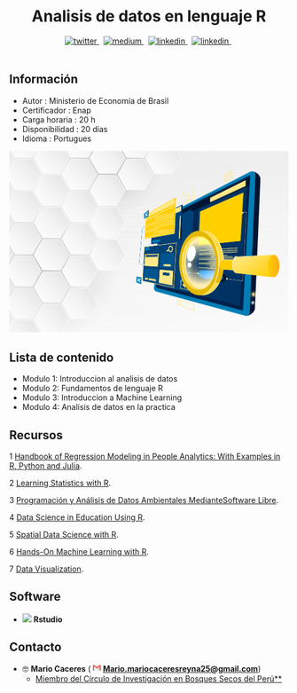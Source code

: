 <h1 align="center"><strong>Analisis de datos en lenguaje R</strong></h1>

<table align="center">
 <p align="center">
<a href="https://twitter.com/Mario251997" target="_blank">
<img src=https://img.shields.io/badge/twitter-%2300acee.svg?&style=for-the-badge&logo=twitter&logoColor=white alt=twitter style="margin-bottom: 5px;" />
</a> &nbsp;

<a href="https://www.facebook.com/mariocaceres25" target="_blank">
<img src=https://img.shields.io/badge/Facebook-1877F2?style=for-the-badge&logo=facebook&logoColor=white alt=medium style="margin-bottom: 5px;" />
</a> &nbsp;

<a href="https://www.linkedin.com/in/mariocaceres25/" target="_blank">
<img src=https://img.shields.io/badge/linkedin-%231E77B5.svg?&style=for-the-badge&logo=linkedin&logoColor=white alt=linkedin style="margin-bottom: 5px;" />
</a> &nbsp;

<a href="mailto:mariocaceresreyna25@gmail.com" target="_blank">
<img src=https://img.shields.io/badge/Gmail-D14836?style=for-the-badge&logo=gmail&logoColor=white   alt=linkedin style="margin-bottom: 5px;" />
</a> &nbsp;  
</table>



 ## **Información**
 - Autor : Ministerio de Economía de Brasil 
 - Certificador : Enap
 - Carga horaria : 20 h 
 - Disponibilidad : 20 días
 - Idioma : Portugues




![img](./img/Imagem.png)

## **Lista de contenido**
 - Modulo 1: Introduccion al analisis de datos  
 - Modulo 2: Fundamentos de lenguaje R 
 - Modulo 3: Introduccion a Machine Learning
 - Modulo 4: Analisis de datos en la practica 
  

## **Recursos**

<p>1
    <a href="https://peopleanalytics-regression-book.org">Handbook of Regression Modeling in People Analytics: With Examples in R, Python and Julia</a>.
</p>
<p>2
    <a href="https://learningstatisticswithr.com/">Learning Statistics with R</a>.
</p>
<p>3
    <a href="https://derek-corcoran-barrios.github.io/CursoProgramacion/_book/index.html#descripcion-del-curso">Programación y Análisis de Datos Ambientales MedianteSoftware Libre</a>.
</p>
<p>4
    <a href="https://datascienceineducation.com/">Data Science in Education Using R</a>.
</p>
<p>5
    <a href="https://rspatial.org/raster/index.html ">Spatial Data Science with R</a>.
</p>
<p>6
    <a href="https://www.youtube.com/watch?v=bo2xn6-Y9fc&t=2424s">Hands-On Machine Learning with R</a>.
</p>
<p>7
    <a href="https://datavizs21.classes.andrewheiss.com/?fbclid=IwAR1yOXtLY5-9E9s0xzoCK1QoHHow0yGNBMar33_sID2XMEEPNLBY4FUkXB0">Data Visualization</a>.
</p>




## **Software**

 
 * <img src="https://upload.wikimedia.org/wikipedia/commons/d/d0/RStudio_logo_flat.svg" height=14> **Rstudio**
 

## **Contacto**

* 🤓 **Mario Caceres** ( <img src="https://raw.githubusercontent.com/ambarja/Buenas-practicas-con-QGIS/main/img/email.png" height=14> <b>Mario.mariocaceresreyna25@gmail.com</b>)
  - [Miembro del Círculo de Investigación en Bosques Secos del Perú**](https://www.facebook.com/CIBOSEC)
  